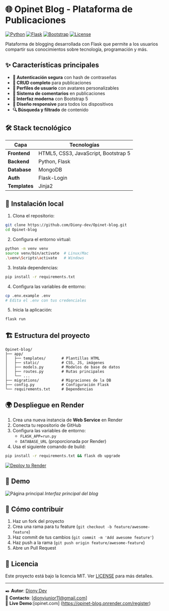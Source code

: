 
# 🌐 Opinet Blog - Plataforma de Publicaciones

[![Python](https://img.shields.io/badge/Python-3.9+-blue.svg)](https://www.python.org/)
[![Flask](https://img.shields.io/badge/Flask-2.0-lightgreen.svg)](https://flask.palletsprojects.com/)
[![Bootstrap](https://img.shields.io/badge/Bootstrap-5.3-purple.svg)](https://getbootstrap.com/)
[![License](https://img.shields.io/badge/License-MIT-yellow.svg)](LICENSE)

Plataforma de blogging desarrollada con Flask que permite a los usuarios compartir sus conocimientos sobre tecnología, programación y más.

## ✨ Características principales

- **🔐 Autenticación segura** con hash de contraseñas
- **📝 CRUD completo** para publicaciones
- **👤 Perfiles de usuario** con avatares personalizables
- **💬 Sistema de comentarios** en publicaciones
- **🎨 Interfaz moderna** con Bootstrap 5
- **📱 Diseño responsive** para todos los dispositivos
- **🔍 Búsqueda y filtrado** de contenido

## 🛠 Stack tecnológico

| Capa         | Tecnologías                     |
|--------------|---------------------------------|
| **Frontend** | HTML5, CSS3, JavaScript, Bootstrap 5 |
| **Backend**  | Python, Flask                   |
| **Database** | MongoDB       |
| **Auth**     | Flask-Login                     |
| **Templates**| Jinja2                          |

## 🚀 Instalación local

1. Clona el repositorio:
```bash
git clone https://github.com/Diony-dev/Opinet-blog.git
cd Opinet-blog
```

2. Configura el entorno virtual:
```bash
python -m venv venv
source venv/bin/activate  # Linux/Mac
.\venv\Scripts\activate   # Windows
```

3. Instala dependencias:
```bash
pip install -r requirements.txt
```

4. Configura las variables de entorno:
```bash
cp .env.example .env
# Edita el .env con tus credenciales
```

5. Inicia la aplicación:
```bash
flask run
```

## 🏗 Estructura del proyecto

```
Opinet-blog/
├── app/
│   ├── templates/       # Plantillas HTML
│   ├── static/          # CSS, JS, imágenes
│   ├── models.py        # Modelos de base de datos
│   ├── routes.py        # Rutas principales
│   └── ...
├── migrations/          # Migraciones de la DB
├── config.py            # Configuración Flask
└── requirements.txt     # Dependencias
```

## 🌍 Despliegue en Render

1. Crea una nueva instancia de **Web Service** en Render
2. Conecta tu repositorio de GitHub
3. Configura las variables de entorno:
   - `FLASK_APP=run.py`
   - `DATABASE_URL` (proporcionada por Render)
4. Usa el siguiente comando de build:
```bash
pip install -r requirements.txt && flask db upgrade
```

[![Deploy to Render](https://render.com/images/deploy-to-render-button.svg)](https://render.com/deploy)

## 📸 Demo

![Página principal](https://raw.githubusercontent.com/Diony-dev/Opinet-blog/main/screenshots/home.png)
*Interfaz principal del blog*

## 🤝 Cómo contribuir

1. Haz un fork del proyecto
2. Crea una rama para tu feature (`git checkout -b feature/awesome-feature`)
3. Haz commit de tus cambios (`git commit -m 'Add awesome feature'`)
4. Haz push a la rama (`git push origin feature/awesome-feature`)
5. Abre un Pull Request

## 📄 Licencia

Este proyecto está bajo la licencia MIT. Ver [LICENSE](LICENSE) para más detalles.

---

✒️ **Autor**: [Diony Dev](https://github.com/Diony-dev)  
📧 **Contacto**: [dionyjunior11@gmail.com]  
🔗 **Live Demo**:[opinet.com] (https://opinet-blog.onrender.com/register)
```


